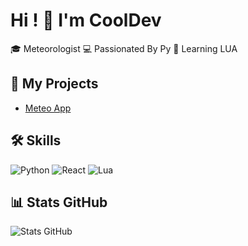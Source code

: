 # Hi ! 👋 I'm CoolDev

🎓 Meteorologist
💻 Passionated By Py
🌱 Learning LUA

## 🚀 My Projects
- [Meteo App](https://github.com/devMarie/meteo-app)


## 🛠️ Skills
![Python](https://img.shields.io/badge/-HTML5-E34F26?logo=html5&logoColor=fff)
![React](https://img.shields.io/badge/-React-61DAFB?logo=react&logoColor=000)
![Lua](https://img.shields.io/badge/-Lua-000080?logo=lua&logoColor=white)

## 📊 Stats GitHub
![Stats GitHub](https://github-readme-stats.vercel.app/api?username=CoolDev&show_icons=true&theme=radical)
